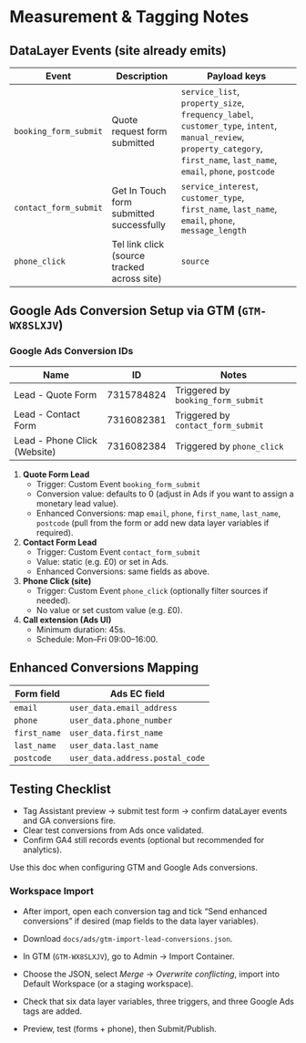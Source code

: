 # Measurement & Tagging Notes

## DataLayer Events (site already emits)
| Event | Description | Payload keys |
| --- | --- | --- |
| `booking_form_submit` | Quote request form submitted | `service_list`, `property_size`, `frequency_label`, `customer_type`, `intent`, `manual_review`, `property_category`, `first_name`, `last_name`, `email`, `phone`, `postcode` |
| `contact_form_submit` | Get In Touch form submitted successfully | `service_interest`, `customer_type`, `first_name`, `last_name`, `email`, `phone`, `message_length` |
| `phone_click` | Tel link click (source tracked across site) | `source` |

## Google Ads Conversion Setup via GTM (`GTM-WX8SLXJV`)
### Google Ads Conversion IDs
| Name | ID | Notes |
| --- | --- | --- |
| Lead - Quote Form | 7315784824 | Triggered by `booking_form_submit` |
| Lead - Contact Form | 7316082381 | Triggered by `contact_form_submit` |
| Lead - Phone Click (Website) | 7316082384 | Triggered by `phone_click` |


1. **Quote Form Lead**
   - Trigger: Custom Event `booking_form_submit`
   - Conversion value: defaults to 0 (adjust in Ads if you want to assign a monetary lead value).
   - Enhanced Conversions: map `email`, `phone`, `first_name`, `last_name`, `postcode` (pull from the form or add new data layer variables if required).
2. **Contact Form Lead**
   - Trigger: Custom Event `contact_form_submit`
   - Value: static (e.g. £0) or set in Ads.
   - Enhanced Conversions: same fields as above.
3. **Phone Click (site)**
   - Trigger: Custom Event `phone_click` (optionally filter sources if needed).
   - No value or set custom value (e.g. £0).
4. **Call extension (Ads UI)**
   - Minimum duration: 45s.
   - Schedule: Mon–Fri 09:00–16:00.

## Enhanced Conversions Mapping
| Form field | Ads EC field |
| --- | --- |
| `email` | `user_data.email_address` |
| `phone` | `user_data.phone_number` |
| `first_name` | `user_data.first_name` |
| `last_name` | `user_data.last_name` |
| `postcode` | `user_data.address.postal_code` |

## Testing Checklist
- Tag Assistant preview → submit test form → confirm dataLayer events and GA conversions fire.
- Clear test conversions from Ads once validated.
- Confirm GA4 still records events (optional but recommended for analytics).

Use this doc when configuring GTM and Google Ads conversions.

### Workspace Import
- After import, open each conversion tag and tick “Send enhanced conversions” if desired (map fields to the data layer variables).

- Download `docs/ads/gtm-import-lead-conversions.json`.
- In GTM (`GTM-WX8SLXJV`), go to Admin → Import Container.
- Choose the JSON, select *Merge* → *Overwrite conflicting*, import into Default Workspace (or a staging workspace).
- Check that six data layer variables, three triggers, and three Google Ads tags are added.
- Preview, test (forms + phone), then Submit/Publish.
